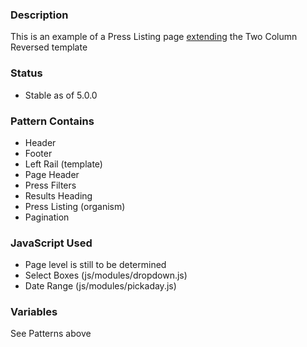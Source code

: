 ### Description
This is an example of a Press Listing page [extending](https://twig.symfony.com/doc/2.x/tags/extends.html) the Two Column Reversed template

### Status
* Stable as of 5.0.0

### Pattern Contains
* Header
* Footer
* Left Rail (template)
* Page Header
* Press Filters
* Results Heading
* Press Listing (organism)
* Pagination

### JavaScript Used
* Page level is still to be determined
* Select Boxes (js/modules/dropdown.js)
* Date Range (js/modules/pickaday.js)

### Variables
See Patterns above
